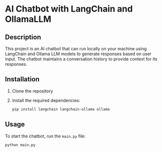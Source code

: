 # AI Chatbot with LangChain and OllamaLLM

## Description
This project is an AI chatbot that can run locally on your machine using LangChain and Ollama LLM models to generate responses based on user input. The chatbot maintains a conversation history to provide context for its responses.

## Installation
1. Clone the repository

2. Install the required dependencies:
    ```sh
    pip install langchain langchain-ollama ollama
    ```

## Usage
To start the chatbot, run the `main.py` file:
```sh
python main.py
